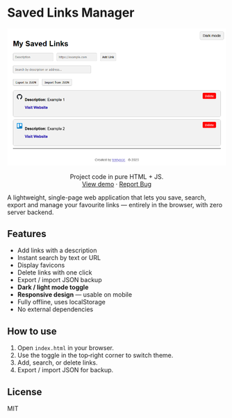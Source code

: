 # Saved Links Manager

<p align="center">
  <img src="/screenshot.png">
</p>
<p align="center">
	Project code in pure HTML + JS.
	<br />
	<a href="">View demo</a>
	·
	<a href="https://github.com/tentypcic/saved-links-manager/issues">Report Bug</a>
</p>

A lightweight, single-page web application that lets you save, search, export and manage your favourite links — entirely in the browser, with zero server backend.

## Features
- Add links with a description
- Instant search by text or URL
- Display favicons
- Delete links with one click
- Export / import JSON backup
- **Dark / light mode toggle**
- **Responsive design** — usable on mobile
- Fully offline, uses localStorage
- No external dependencies

## How to use
1. Open `index.html` in your browser.
2. Use the toggle in the top‑right corner to switch theme.
3. Add, search, or delete links.
4. Export / import JSON for backup.

## License
MIT
